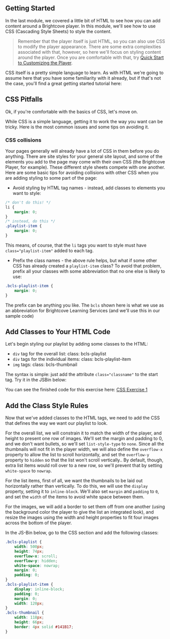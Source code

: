 <!--
{
"name": "css-module",
"version" : "0.1",
"title" : "CSS Essentials for the Brightcove Player",
"description" : "This is only a test",
"homepage" : "https://github.com/rcrooks/outlearn-player-technologies",
"freshnessDate" : 2015-08-30,
"license" : "CC BY 4.0"
}
-->

<!-- @section -->

## Getting Started

In the last module, we covered a little bit of HTML to see how you can add content around a Brightcove player. In this module, we'll see how to use CSS (Cascading Style Sheets) to style the content.

> Remember that the player itself is just HTML, so you can also use CSS to modify the player appearance. There are some extra complexities associated with that, however, so here we'll focus on styling content around the player. Once you are comfortable with that, try [Quick Start to Customizing the Player](http://docs.brightcove.com/en/video-cloud/brightcove-player/guides/customize-quick-start.html).

CSS itself is a pretty simple language to learn. As with HTML we're going to assume here that you have some familiarity with it already, but if that's not the case, you'll find a great getting started tutorial here:

<!-- @link, "url" : "https://developer.mozilla.org/en-US/docs/Web/Guide/CSS/Getting_started", "text": "MDN CSS Tutorial" -->

<!-- @section -->

## CSS Pitfalls

Ok, if you're comfortable with the basics of CSS, let's move on.

While CSS is a simple language, getting it to work the way you want can be tricky. Here is the most common issues and some tips on avoiding it.

### CSS collisions

Your pages generally will already have a lot of CSS in them before you do anything. There are site styles for your general site layout, and some of the elements you add to the page may come with their own CSS (the Brightcove Player, for example). These different style sheets compete with one another. Here are some basic tips for avoiding collisions with other CSS when you are adding styling to some part of the page:

- Avoid styling by HTML tag names - instead, add classes to elements you want to style:

```css
/* don't do this! */
li {
    margin: 0;
}
/* instead, do this */
.playlist-item {
    margin: 0;
}
```

This means, of course, that the `li` tags you want to style must have `class="playlist-item"` added to each tag.

- Prefix the class names - the above rule helps, but what if some other CSS has already created a `playlist-item` class? To avoid that problem, prefix all your classes with some abbreviation that no one else is likely to use:

```css
.bcls-playlist-item {
    margin: 0;
}
```

The prefix can be anything you like. The `bcls` shown here is what we use as an abbreviation for Brightcove Learning Services (and we'll use this in our sample code)

<!-- @section -->

## Add Classes to Your HTML Code

Let's begin styling our playlist by adding some classes to the HTML:

- `div` tag for the overall list: class: bcls-playlist
- `div` tags for the individual items: class: bcls-playlist-item
- `img` tags: class: bcls-thumbnail

The syntax is simple: just add the attribute `class="classname"` to the start tag. Try it in the JSBin below:

<!-- @link, "url" : "https://rcrooks.jsbin.com/vuqima/edit", "text": "Add Class Attributes" -->

You can see the finished code for this exercise here: [CSS Exercise 1](https://rcrooks.jsbin.com/romose/edit)

<!-- @section -->

## Add the Class Style Rules

Now that we've added classes to the HTML tags, we need to add the CSS that defines the way we want our playlist to look.

For the overall list, we will constrain it to match the width of the player, and height to present one row of images. We'll set the margin and padding to 0, and we don't want bullets, so we'll set `list-style-type` to `none`. Since all the thumbnails will not fit in the player width, we will also define the `overflow-x` property to allow the list to scroll horizontally, and set the `overflow-y` property to `hidden` so that the list won't scroll vertically.. By default, though, extra list items would roll over to a new row, so we'll prevent that by setting `white-space` to `nowrap`.

For the list items, first of all, we want the thumbnails to be laid out horizontally rather than vertically. To do this, we will use the `display` property, setting it to `inline-block`. We'll also set `margin` and `padding` to `0`, and set the `width` of the items to avoid white space between them.

For the images, we will add a border to set them off from one another (using the background color the player to give the list an integrated look), and resize the images using the width and height properties to fit four images across the bottom of the player.

In the JS-Bin below, go to the CSS section and add the following classes:

```css
.bcls-playlist {
    width: 500px;
    height: 74px;
    overflow-x: scroll;
    overflow-y: hidden;
    white-space: nowrap;
    margin: 0;
    padding: 0;
}
.bcls-playlist-item {
    display: inline-block;
    padding: 0;
    margin: 0;
    width: 120px;
}
.bcls-thumbnail {
    width: 118px;
    height: 66px;
    border: 4px solid #141B17;
}
```

<!-- @link, "url" : "https://jsbin.com/zudelu/edit", "text": "Add CSS Classes" -->